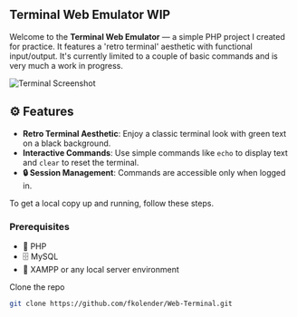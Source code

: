 ## Terminal Web Emulator **WIP**

Welcome to the **Terminal Web Emulator** — a simple PHP project I created for practice. It features a 'retro terminal' aesthetic with functional input/output. It's currently limited to a couple of basic commands and is very much a work in progress.

![Terminal Screenshot](https://github.com/user-attachments/assets/d348b8aa-4d0f-4bf3-a13e-b383b009fadd)

## ⚙️ Features

- **Retro Terminal Aesthetic**: Enjoy a classic terminal look with green text on a black background.
- **Interactive Commands**: Use simple commands like `echo` to display text and `clear` to reset the terminal.
- **🔒 Session Management**: Commands are accessible only when logged in.

To get a local copy up and running, follow these steps.

### Prerequisites

- 🐘 PHP
- 🗄️ MySQL
- 🔧 XAMPP or any local server environment

Clone the repo
   ```sh
   git clone https://github.com/fkolender/Web-Terminal.git
